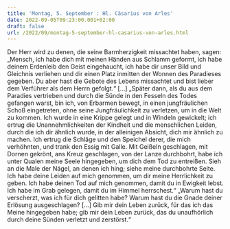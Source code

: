 ```yaml
---
title: 'Montag, 5. September : Hl. Cäsarius von Arles'
date: 2022-09-05T09:23:00.001+02:00
draft: false
url: /2022/09/montag-5-september-hl-casarius-von-arles.html
---
```


Der Herr wird zu denen, die seine Barmherzigkeit missachtet haben, sagen: „Mensch, ich habe dich mit meinen Händen aus Schlamm geformt, ich habe deinem Erdenleib den Geist eingehaucht, ich habe dir unser Bild und Gleichnis verliehen und dir einen Platz inmitten der Wonnen des Paradieses gegeben. Du aber hast die Gebote des Lebens missachtet und bist lieber dem Verführer als dem Herrn gefolgt.“ \[…\] „Später dann, als du aus dem Paradies vertrieben und durch die Sünde in den Fesseln des Todes gefangen warst, bin ich, von Erbarmen bewegt, in einen jungfräulichen Schoß eingetreten, ohne seine Jungfräulichkeit zu verletzen, um in die Welt zu kommen. Ich wurde in eine Krippe gelegt und in Windeln gewickelt; ich ertrug die Unannehmlichkeiten der Kindheit und die menschlichen Leiden, durch die ich dir ähnlich wurde, in der alleinigen Absicht, dich mir ähnlich zu machen. Ich ertrug die Schläge und den Speichel derer, die mich verhöhnten, und trank den Essig mit Galle. Mit Geißeln geschlagen, mit Dornen gekrönt, ans Kreuz geschlagen, von der Lanze durchbohrt, habe ich unter Qualen meine Seele hingegeben, um dich dem Tod zu entreißen. Sieh an die Male der Nägel, an denen ich hing; siehe meine durchbohrte Seite. Ich habe deine Leiden auf mich genommen, um dir meine Herrlichkeit zu geben. Ich habe deinen Tod auf mich genommen, damit du in Ewigkeit lebst. Ich habe im Grab gelegen, damit du im Himmel herrschest.“ „Warum hast du verscherzt, was ich für dich gelitten habe? Warum hast du die Gnade deiner Erlösung ausgeschlagen? \[…\] Gib mir dein Leben zurück, für das ich das Meine hingegeben habe; gib mir dein Leben zurück, das du unaufhörlich durch deine Sünden verletzt und zerstörst.“